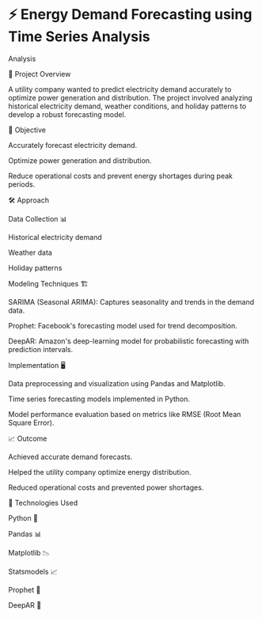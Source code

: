 # ⚡ Energy Demand Forecasting using Time Series Analysis

Analysis

📌 Project Overview

A utility company wanted to predict electricity demand accurately to optimize power generation and distribution. The project involved analyzing historical electricity demand, weather conditions, and holiday patterns to develop a robust forecasting model.

🎯 Objective

Accurately forecast electricity demand.

Optimize power generation and distribution.

Reduce operational costs and prevent energy shortages during peak periods.

🛠️ Approach

Data Collection 📊

Historical electricity demand

Weather data

Holiday patterns

Modeling Techniques 🏗️

SARIMA (Seasonal ARIMA): Captures seasonality and trends in the demand data.

Prophet: Facebook's forecasting model used for trend decomposition.

DeepAR: Amazon's deep-learning model for probabilistic forecasting with prediction intervals.

Implementation 🖥️

Data preprocessing and visualization using Pandas and Matplotlib.

Time series forecasting models implemented in Python.

Model performance evaluation based on metrics like RMSE (Root Mean Square Error).

📈 Outcome

Achieved accurate demand forecasts.

Helped the utility company optimize energy distribution.

Reduced operational costs and prevented power shortages.

🚀 Technologies Used

Python 🐍

Pandas 📊

Matplotlib 📉

Statsmodels 📈

Prophet 🔮

DeepAR 🤖
